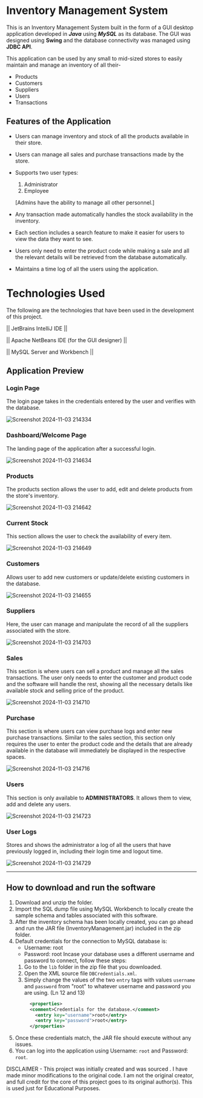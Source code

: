 # Inventory Management System

This is an Inventory Management System built in the form of a GUI desktop application developed in ***Java*** using ***MySQL*** as its database.
The GUI was designed using **Swing** and the database connectivity was managed using **JDBC API**.


This application can be used by any small to mid-sized stores to easily maintain and manage an inventory of all their-
- Products 
- Customers 
- Suppliers
- Users 
- Transactions


## Features of the Application

- Users can manage inventory and stock of all the products available in their store.
- Users can manage all sales and purchase transactions made by the store.
- Supports two user types:
  1. Administrator
  2. Employee
  
  [Admins have the ability to manage all other personnel.]
- Any transaction made automatically handles the stock availability in the inventory.
- Each section includes a search feature to make it easier for users to view the data they want to see.
- Users only need to enter the product code while making a sale and all the relevant details will be retrieved from the database automatically.
- Maintains a time log of all the users using the application.

# Technologies Used

The following are the technologies that have been used in the development of this project.

|| JetBrains IntelliJ IDE ||

|| Apache NetBeans IDE (for the GUI designer) ||

|| MySQL Server and Workbench ||


## Application Preview

### Login Page

The login page takes in the credentials entered by the user and verifies with the database.

![Screenshot 2024-11-03 214334](https://github.com/user-attachments/assets/17030a0b-b5f7-4831-9d13-f9ea23d6f82b)

### Dashboard/Welcome Page

The landing page of the application after a successful login.

![Screenshot 2024-11-03 214634](https://github.com/user-attachments/assets/1013821e-6210-4940-a678-16a4400f4c89)

### Products

The products section allows the user to add, edit and delete products from the store's inventory.

![Screenshot 2024-11-03 214642](https://github.com/user-attachments/assets/10ffc4ff-af75-438c-b8f9-b2578fa747c7)

### Current Stock

This section allows the user to check the availability of every item.

![Screenshot 2024-11-03 214649](https://github.com/user-attachments/assets/8996f60c-8a58-4faf-b010-9e29d8c18d2f)

### Customers

Allows user to add new customers or update/delete existing customers in the database.

![Screenshot 2024-11-03 214655](https://github.com/user-attachments/assets/b75ed619-9e21-4df4-954f-ffb4af1b1272)

### Suppliers

Here, the user can manage and manipulate the record of all the suppliers associated with the store.

![Screenshot 2024-11-03 214703](https://github.com/user-attachments/assets/9b27ca6c-dcf9-43f4-b009-2801f44ee235)

### Sales

This section is where users can sell a product and manage all the sales transactions. 
The user only needs to enter the customer and product code and the software will handle the rest, showing all the necessary details like available stock and selling price of the product. 

![Screenshot 2024-11-03 214710](https://github.com/user-attachments/assets/0a22360e-8f98-4f60-8868-2a4114baae65)

### Purchase

This section is where users can view purchase logs and enter new purchase transactions. Similar to the sales section, this section only requires the user to enter the product code and the details that are already available in the database will immediately be displayed in the respective spaces.

![Screenshot 2024-11-03 214716](https://github.com/user-attachments/assets/30a38ea8-2265-48eb-b9f1-c6a0a93a8e83)

### Users

This section is only available to **ADMINISTRATORS**. It allows them to view, add and delete any users.

![Screenshot 2024-11-03 214723](https://github.com/user-attachments/assets/8280ed43-21e9-44c4-8491-e49d65216da7)

### User Logs

Stores and shows the administrator a log of all the users that have previously logged in, including their login time and logout time.

![Screenshot 2024-11-03 214729](https://github.com/user-attachments/assets/99788e05-604e-4b34-bd54-1556ffa0840c)

***

## How to download and run the software

1. Download and unzip the folder.
2. Import the SQL dump file using MySQL Workbench to locally create the sample schema and tables associated with this software.
3. After the inventory schema has been locally created, you can go ahead and run the JAR file (InventoryManagement.jar) included in the zip folder.
4. Default credentials for the connection to MySQL database is:
    - Username: root
    - Password: root
    Incase your database uses a different username and password to connect, follow these steps:
    1. Go to the `lib` folder in the zip file that you downloaded.
    2. Open the XML source file `DBCredentials.xml`.
    3. Simply change the values of the two `entry` tags with values `username` and `password` from "root" to whatever username and password you are using. (Ln 12 and 13)
        ```xml
          <properties>
          <comment>Credentials for the database.</comment>
            <entry key="username">root</entry>
            <entry key="password">root</entry>
          </properties>
        ```
5. Once these credentials match, the JAR file should execute without any issues.
6. You can log into the application using Username: `root` and Password: `root`.

DISCLAIMER - This project was initially created and was sourced . I have made minor modifications to the original code. I am not the original creator, and full credit for the core of this project goes to its original author(s). This is used just for Educational Purposes.


